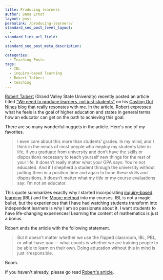 ```yaml
---
title: Producing learners
author: Dana Ernst
layout: post
permalink: /producing-learners/
standard_seo_post_level_layout:
  - 
standard_link_url_field:
  - 
standard_seo_post_meta_description:
  - 
categories:
  - Teaching Posts
tags:
  - IBL
  - inquiry-based learning
  - Robert Talbert
  - teaching
---
```

[Robert Talbert][1] (Grand Valley State University) recently posted an article titled ["We need to produce learners, not just students"][2] on his [Casting Out Nines][3] blog that really resonates with me. In the article, Robert expresses what he feels is the goal of higher education and states in general terms how an educator can get on the path to achieving this goal.

There are so many wonderful nuggets in the article. Here's one of my favorites.

> I even care about this more than students’ grades. In my mind, and I think in the minds of most people who employ my students later in life, if you graduate from university and don’t have the skills or dispositions necessary to teach yourself new things for the rest of your life, it doesn’t really matter what your GPA says: You’re not educated. And if I shepherd a student through the university without putting them in a position time and again to hone these skills and dispositions, it doesn’t matter what my title or my course evaluations say: I’m not an educator.

This quote summarizes exactly why I started incorporating [inquiry-based learning][4] (IBL) and the [Moore method][5] into my courses. IBL is not a magic bullet, but the experiences that I have had watching students transform into independent learners is why I am so passionate about it. I want students to have life-changing experiences! Learning the content of mathematics is just a bonus.

Robert ends the article with the following statement.

> But it doesn’t matter whether we use the flipped classroom, IBL, PBL, or what-have-you — what counts is whether we are training people to be able to learn on their own. Doing education without this in mind is just irresponsible.

Boom.

If you haven't already, please go read [Robert's article][2].

 [1]: http://faculty.gvsu.edu/talbertr/Robert_Talbert,_PhD/Welcome.html
 [2]: http://chronicle.com/blognetwork/castingoutnines/2012/12/21/we-need-to-produce-learners-not-just-students/
 [3]: http://chronicle.com/blognetwork/castingoutnines
 [4]: http://www.inquirybasedlearning.org/?page=What_is_IBL
 [5]: http://legacyrlmoore.org/method.html